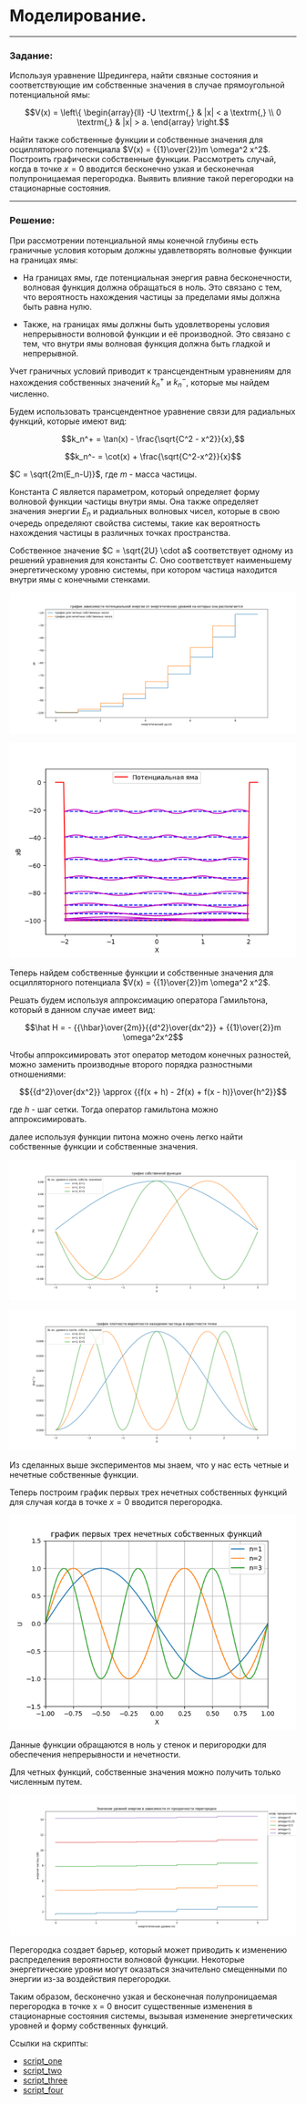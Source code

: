 # Моделирование.
---
### Задание:

Используя уравнение Шредингера, найти связные состояния и соответствующие им
собственные значения в случае прямоугольной потенциальной ямы:

<tex>$$V(x) = \left\{
    \begin{array}{ll}
    -U \textrm{,} & |x| < a \textrm{,} \\
    0 \textrm{,} & |x| > a.
    \end{array}
    \right.$$<tex>



Найти также собственные функции и собственные значения для осцилляторного
потенциала $V(x) = {{1}\over{2}}m \omega^2 x^2$. Построить графически собственные функции. Рассмотреть случай, когда в точке $x = 0$ вводится бесконечно узкая и бесконечная полупроницаемая перегородка. Выявить влияние такой перегородки на стационарные состояния.

---

### Решение:

При рассмотрении потенциальной ямы конечной глубины есть граничные условия которым должны удавлетворять волновые функции на границах ямы:

- На границах ямы, где потенциальная энергия равна бесконечности, волновая функция должна обращаться в ноль. Это связано с тем, что вероятность нахождения частицы за пределами ямы должна быть равна нулю.

- Также, на границах ямы должны быть удовлетворены условия непрерывности волновой функции и её производной. Это связано с тем, что внутри ямы волновая функция должна быть гладкой и непрерывной.

Учет граничных условий приводит к трансцендентным уравнениям для нахождения собственных значений $k_n^+$ и $k_n^-$, которые мы найдем численно.

Будем использовать трансцендентное уравнение связи для радиальных функций, которые имеют вид:

<tex>$$k_n^+ = \tan(x) - \frac{\sqrt{C^2 - x^2}}{x},$$<tex>

<tex>$$k_n^- = \cot(x) + \frac{\sqrt{C^2-x^2}}{x}$$<tex>


$C = \sqrt{2m(E_n-U)}$, где $m$ - масса частицы.

Константа $C$ является параметром, который определяет форму волновой функции частицы внутри ямы. Она также определяет значения энергии $E_n$ и радиальных волновых чисел, которые в свою очередь определяют свойства системы, такие как вероятность нахождения частицы в различных точках пространства.

Собственное значение $C = \sqrt{2U} \cdot a$ соответствует одному из решений уравнения для константы $C$. Оно соответствует наименьшему энергетическому уровню системы, при котором частица находится внутри ямы с конечными стенками. 

![1](https://github.com/georgedem975/physics/blob/master/modeling/rectangular%20potential%20pit/assets/Figure_1.png)

![6](https://github.com/georgedem975/physics/blob/master/modeling/rectangular%20potential%20pit/assets/Figure_6.png)

Теперь найдем собственные функции и собственные значения для осцилляторного
потенциала $V(x) = {{1}\over{2}}m \omega^2 x^2$.

Решать будем используя аппроксимацию оператора Гамильтона, который в данном случае имеет вид:

<tex>$$\hat H = - {{\hbar}\over{2m}}{{d^2}\over{dx^2}} + {{1}\over{2}}m \omega^2x^2$$<tex>

Чтобы аппроксимировать этот оператор методом конечных разностей, можно заменить производные второго порядка разностными отношениями:

<tex>$${{d^2}\over{dx^2}} \approx {{f(x + h) - 2f(x) + f(x - h)}\over{h^2}}$$<tex>

где $h$ - шаг сетки. Тогда оператор гамильтона можно аппроксимировать.

далее используя функции питона можно очень легко найти собственные функции и собственные значения.


![2](https://github.com/georgedem975/physics/blob/master/modeling/rectangular%20potential%20pit/assets/Figure_2.png)

![5](https://github.com/georgedem975/physics/blob/master/modeling/rectangular%20potential%20pit/assets/Figure_5.png)

Из сделанных выше экспериментов мы знаем, что у нас есть четные и нечетные собственные функции.

Теперь построим график первых трех нечетных собственных функций для случая когда в точке $x = 0$ вводится перегородка.

![3](https://github.com/georgedem975/physics/blob/master/modeling/rectangular%20potential%20pit/assets/Figure_3.png)

Данные функции обращаются в ноль у стенок и перигородки для обеспечения непрерывности и нечетности.

Для четных функций, собственные значения можно получить только численным путем.

![4](https://github.com/georgedem975/physics/blob/master/modeling/rectangular%20potential%20pit/assets/Figure_4.png)

Перегородка создает барьер, который может приводить к изменению распределения вероятности волновой функции. Некоторые энергетические уровни могут оказаться значительно смещенными по энергии из-за воздействия перегородки.

Таким образом, бесконечно узкая и бесконечная полупроницаемая перегородка в точке x = 0 вносит существенные изменения в стационарные состояния системы, вызывая изменение энергетических уровней и форму собственных функций.

Ссылки на скрипты:
+ [script_one](https://github.com/georgedem975/physics/blob/master/modeling/rectangular%20potential%20pit/scripts/script_one.py)
+ [script_two](https://github.com/georgedem975/physics/blob/master/modeling/rectangular%20potential%20pit/scripts/script_two.py)
+ [script_three](https://github.com/georgedem975/physics/blob/master/modeling/rectangular%20potential%20pit/scripts/script_three.py)
+ [script_four](https://github.com/georgedem975/physics/blob/master/modeling/rectangular%20potential%20pit/scripts/script_four.py)
